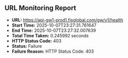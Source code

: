 ## URL Monitoring Report

- **URL:** https://api-gw1-prod1.fisglobal.com/gw/v1/health
- **Start Time:** 2025-10-07T23:27:31.761647
- **End Time:** 2025-10-07T23:27:32.007639
- **Total Time Taken:** 0.245992 seconds
- **HTTP Status Code:** 403
- **Status:** Failure
- **Failure Reason:** HTTP Status Code: 403
